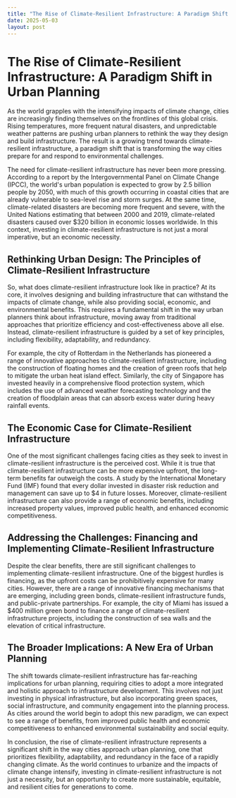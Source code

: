 ```yaml
---
title: "The Rise of Climate-Resilient Infrastructure: A Paradigm Shift in Urban Planning"
date: 2025-05-03
layout: post
---
```


# The Rise of Climate-Resilient Infrastructure: A Paradigm Shift in Urban Planning

As the world grapples with the intensifying impacts of climate change, cities are increasingly finding themselves on the frontlines of this global crisis. Rising temperatures, more frequent natural disasters, and unpredictable weather patterns are pushing urban planners to rethink the way they design and build infrastructure. The result is a growing trend towards climate-resilient infrastructure, a paradigm shift that is transforming the way cities prepare for and respond to environmental challenges.

The need for climate-resilient infrastructure has never been more pressing. According to a report by the Intergovernmental Panel on Climate Change (IPCC), the world's urban population is expected to grow by 2.5 billion people by 2050, with much of this growth occurring in coastal cities that are already vulnerable to sea-level rise and storm surges. At the same time, climate-related disasters are becoming more frequent and severe, with the United Nations estimating that between 2000 and 2019, climate-related disasters caused over $320 billion in economic losses worldwide. In this context, investing in climate-resilient infrastructure is not just a moral imperative, but an economic necessity.

## Rethinking Urban Design: The Principles of Climate-Resilient Infrastructure

So, what does climate-resilient infrastructure look like in practice? At its core, it involves designing and building infrastructure that can withstand the impacts of climate change, while also providing social, economic, and environmental benefits. This requires a fundamental shift in the way urban planners think about infrastructure, moving away from traditional approaches that prioritize efficiency and cost-effectiveness above all else. Instead, climate-resilient infrastructure is guided by a set of key principles, including flexibility, adaptability, and redundancy.

For example, the city of Rotterdam in the Netherlands has pioneered a range of innovative approaches to climate-resilient infrastructure, including the construction of floating homes and the creation of green roofs that help to mitigate the urban heat island effect. Similarly, the city of Singapore has invested heavily in a comprehensive flood protection system, which includes the use of advanced weather forecasting technology and the creation of floodplain areas that can absorb excess water during heavy rainfall events.

## The Economic Case for Climate-Resilient Infrastructure

One of the most significant challenges facing cities as they seek to invest in climate-resilient infrastructure is the perceived cost. While it is true that climate-resilient infrastructure can be more expensive upfront, the long-term benefits far outweigh the costs. A study by the International Monetary Fund (IMF) found that every dollar invested in disaster risk reduction and management can save up to $4 in future losses. Moreover, climate-resilient infrastructure can also provide a range of economic benefits, including increased property values, improved public health, and enhanced economic competitiveness.

## Addressing the Challenges: Financing and Implementing Climate-Resilient Infrastructure

Despite the clear benefits, there are still significant challenges to implementing climate-resilient infrastructure. One of the biggest hurdles is financing, as the upfront costs can be prohibitively expensive for many cities. However, there are a range of innovative financing mechanisms that are emerging, including green bonds, climate-resilient infrastructure funds, and public-private partnerships. For example, the city of Miami has issued a $400 million green bond to finance a range of climate-resilient infrastructure projects, including the construction of sea walls and the elevation of critical infrastructure.

## The Broader Implications: A New Era of Urban Planning

The shift towards climate-resilient infrastructure has far-reaching implications for urban planning, requiring cities to adopt a more integrated and holistic approach to infrastructure development. This involves not just investing in physical infrastructure, but also incorporating green spaces, social infrastructure, and community engagement into the planning process. As cities around the world begin to adopt this new paradigm, we can expect to see a range of benefits, from improved public health and economic competitiveness to enhanced environmental sustainability and social equity.

In conclusion, the rise of climate-resilient infrastructure represents a significant shift in the way cities approach urban planning, one that prioritizes flexibility, adaptability, and redundancy in the face of a rapidly changing climate. As the world continues to urbanize and the impacts of climate change intensify, investing in climate-resilient infrastructure is not just a necessity, but an opportunity to create more sustainable, equitable, and resilient cities for generations to come.